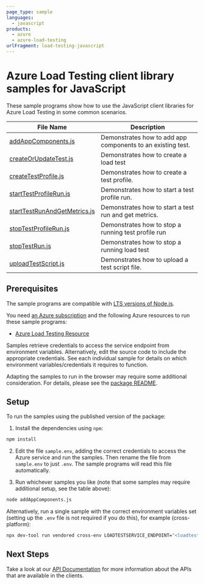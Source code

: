 ```yaml
---
page_type: sample
languages:
  - javascript
products:
  - azure
  - azure-load-testing
urlFragment: load-testing-javascript
---
```


# Azure Load Testing client library samples for JavaScript

These sample programs show how to use the JavaScript client libraries for Azure Load Testing in some common scenarios.

| **File Name**                                             | **Description**                                             |
| --------------------------------------------------------- | ----------------------------------------------------------- |
| [addAppComponents.js][addappcomponents]                   | Demonstrates how to add app components to an existing test. |
| [createOrUpdateTest.js][createorupdatetest]               | Demonstrates how to create a load test                      |
| [createTestProfile.js][createtestprofile]                 | Demonstrates how to create a test profile.                  |
| [startTestProfileRun.js][starttestprofilerun]             | Demonstrates how to start a test profile run.               |
| [startTestRunAndGetMetrics.js][starttestrunandgetmetrics] | Demonstrates how to start a test run and get metrics.       |
| [stopTestProfileRun.js][stoptestprofilerun]               | Demonstrates how to stop a running test profile run         |
| [stopTestRun.js][stoptestrun]                             | Demonstrates how to stop a running load test                |
| [uploadTestScript.js][uploadtestscript]                   | Demonstrates how to upload a test script file.              |

## Prerequisites

The sample programs are compatible with [LTS versions of Node.js](https://github.com/nodejs/release#release-schedule).

You need [an Azure subscription][freesub] and the following Azure resources to run these sample programs:

- [Azure Load Testing Resource][createinstance_azureloadtestingresource]

Samples retrieve credentials to access the service endpoint from environment variables. Alternatively, edit the source code to include the appropriate credentials. See each individual sample for details on which environment variables/credentials it requires to function.

Adapting the samples to run in the browser may require some additional consideration. For details, please see the [package README][package].

## Setup

To run the samples using the published version of the package:

1. Install the dependencies using `npm`:

```bash
npm install
```

2. Edit the file `sample.env`, adding the correct credentials to access the Azure service and run the samples. Then rename the file from `sample.env` to just `.env`. The sample programs will read this file automatically.

3. Run whichever samples you like (note that some samples may require additional setup, see the table above):

```bash
node addAppComponents.js
```

Alternatively, run a single sample with the correct environment variables set (setting up the `.env` file is not required if you do this), for example (cross-platform):

```bash
npx dev-tool run vendored cross-env LOADTESTSERVICE_ENDPOINT="<loadtestservice endpoint>" LOADTESTSERVICE_TESTID="<loadtestservice testid>" SUBSCRIPTION_ID="<subscription id>" node addAppComponents.js
```

## Next Steps

Take a look at our [API Documentation][apiref] for more information about the APIs that are available in the clients.

[addappcomponents]: https://github.com/Azure/azure-sdk-for-js/blob/main/sdk/loadtesting/load-testing-rest/samples/v1/javascript/addAppComponents.js
[createorupdatetest]: https://github.com/Azure/azure-sdk-for-js/blob/main/sdk/loadtesting/load-testing-rest/samples/v1/javascript/createOrUpdateTest.js
[createtestprofile]: https://github.com/Azure/azure-sdk-for-js/blob/main/sdk/loadtesting/load-testing-rest/samples/v1/javascript/createTestProfile.js
[starttestprofilerun]: https://github.com/Azure/azure-sdk-for-js/blob/main/sdk/loadtesting/load-testing-rest/samples/v1/javascript/startTestProfileRun.js
[starttestrunandgetmetrics]: https://github.com/Azure/azure-sdk-for-js/blob/main/sdk/loadtesting/load-testing-rest/samples/v1/javascript/startTestRunAndGetMetrics.js
[stoptestprofilerun]: https://github.com/Azure/azure-sdk-for-js/blob/main/sdk/loadtesting/load-testing-rest/samples/v1/javascript/stopTestProfileRun.js
[stoptestrun]: https://github.com/Azure/azure-sdk-for-js/blob/main/sdk/loadtesting/load-testing-rest/samples/v1/javascript/stopTestRun.js
[uploadtestscript]: https://github.com/Azure/azure-sdk-for-js/blob/main/sdk/loadtesting/load-testing-rest/samples/v1/javascript/uploadTestScript.js
[apiref]: https://learn.microsoft.com/javascript/api/@azure-rest/load-testing
[freesub]: https://azure.microsoft.com/free/
[createinstance_azureloadtestingresource]: https://learn.microsoft.com/azure/load-testing/
[package]: https://github.com/Azure/azure-sdk-for-js/tree/main/sdk/loadtesting/load-testing-rest/README.md

